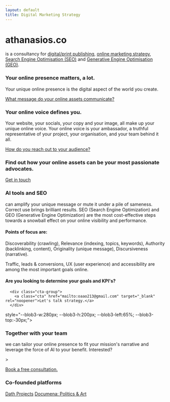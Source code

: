 ```yaml
---
layout: default
title: Digital Marketing Strategy
---
```


<!-- Top visual shape -->
<div class="top-arc"></div>

<!-- Intro title + tagline -->
<div class="measure">
  <h1 class="blurb">athanasios.co</h1>
  <p class="blurb">
    is a consultancy for <u>digital/print publishing</u>,
    <u>online marketing strategy</u>,
    <u>Search Engine Optimisation (SEO)</u> and
    <u>Generative Engine Optimisation (GEO)</u>.
  </p>
</div>

<!-- Block 1 -->
<section class="text-block measure  blobbed blob--lg blob-overlap style-brick ivory">
  <h3>Your online presence matters, a lot.</h3>
  <p>Your unique online presence is the digital aspect of the world you create.</p>

  <!-- CTA for block 1 -->
  <div class="cta-group">
    <a class="cta cta--accent" href="mailto:oaao213@gmail.com" target="_blank" rel="noopener">What message do your online assets communicate?</a>
  </div>
<!-- Optional third blob -->
  <i class="blob-extra" aria-hidden="true"></i>
</section>




<!-- Block 2 -->
<section class="text-block measure blobbed blob--md blob-right blob-overlap style-frost">
  <h3>Your online voice defines you.</h3>
  <p>Your website, your socials, your copy and your image, all make up your unique online voice.
  Your online voice is your ambassador, a truthful representative of your project,
  your organisation, and your team behind it all.</p>

  <!-- CTA for block 2 -->
  <div class="cta-group">
    <a class="cta" href="mailto:oaao213@gmail.com" target="_blank" rel="noopener">How do you reach out to your audience?</a>
  </div>
</section>

<!-- Intro blurb -->
<div class="measure blobbed blob--sm blob-center blob-overlap style-brick ivory">
  <div class="blurb">
    <h3>Find out how your online assets can be your most passionate advocates.</h3>
  </div>

  <!-- CTA under the blurb -->
  <div class="cta-group">
    <a class="cta" href="mailto:oaao213@gmail.com" target="_blank" rel="noopener">Get in touch</a>
  </div>
</div>

<!-- Block 3 -->
<section class="text-block text-block--mini text-block--left measure">
  <h3>AI tools and SEO</h3>
  <p>can amplify your unique message or mute it under a pile of sameness. Correct use brings brilliant results. SEO (Search Engine Optimization) and GEO (Generative Engine Optimization) are the most cost-effective steps towards a snowball effect on your online visibility and performance.</p>
  <h4>Points of focus are:</h4>
  <p>Discoverability (crawling), Relevance (indexing, topics, keywords), Authority (backlinking, content), Originality (unique message), Discursiveness (narrative).</p>
  <p>Traffic, leads & conversions, UX (user experience) and accessibility are among the most important goals online.</p>


  <section class="text-block measure blobbed blob--md blob-right blob-overlap style-frost">
    <div class="blurb">
      <h4>Are you looking to determine your goals and KPI's?</h4>
      </div>

      <div class="cta-group">
        <a class="cta" href="mailto:oaao213@gmail.com" target="_blank" rel="noopener">Let's talk strategy.</a>
      </div>


  <div class="text-block measure  blobbed blob--lg blob-overlap style-brick ivory"><p class="blob-extra" aria-hidden="true"

  style="--blob3-w:280px; --blob3-h:200px; --blob3-left:65%; --blob3-top:-30px;">
  <h3>Together with your team</h3>
  <p>we can tailor your online presence to fit your mission's narrative
  and leverage the force of AI to your benefit. Interested?</p>></p>

  <div class="cta-group">
    <a class="cta" href="mailto:oaao213@gmail.com" target="_blank" rel="noopener">Book a free consultation.</a>
  </div>
  </div>
</section>


<!-- Co-founded Platforms -->
<section class="home-section-highlight measure">
  <h3>Co-founded platforms</h3>
  <p class="highlight-list">
    <a href="https://www.dathprojects.com" target="_blank" rel="noopener">Dath Projects</a>
    <a href="https://documena.weebly.com" target="_blank" rel="noopener">Documena: Politics & Art</a>
  </p>
</section>
